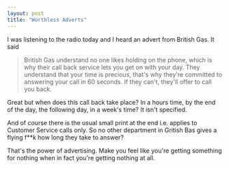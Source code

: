 ```yaml
---
layout: post
title: "Worthless Adverts"
---
```


I was listening to the radio today and I heard an advert from British Gas. It said 

> British Gas understand no one likes holding on the phone, which is why their call back service lets you get on with your day. They understand that your time 
is precious, that's why they're committed to answering your call in 60 seconds. If they can't, they'll offer to call you back.

Great but when does this call back take place? In a hours time, by the end of the day, the following day, in a week's time? It isn't specified.

And of course there is the usual small print at the end i.e. applies to Customer Service calls only. So no other department in Gritish Bas gives a flying f**k 
how long they take to answer?

That's the power of advertising. Make you feel like you're getting something for nothing when in fact you're getting nothing at all.